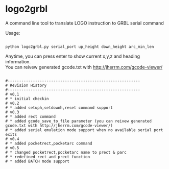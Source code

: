 # logo2grbl
A command line tool to translate LOGO instruction to GRBL serial command

Usage:<br>
<pre><code>
python logo2grbl.py serial_port up_height down_height arc_min_len
</code></pre>

Anytime, you can press enter to show current x,y,z and heading information.<br>
You can reivew generated gcode.txt with http://jherrm.com/gcode-viewer/

<pre><code>
#----------------------------------------------------------
# Revision History
#----------------------------------------------------------
# v0.1
# * initial checkin
# v0.2
# * added setuph,setdownh,reset command support
# v0.3
# * added rect command
# * added gcode_save_to_file parameter (you can reivew generated gcode.txt with http://jherrm.com/gcode-viewer/)
# * added serial emulation mode support when no available serial port exits
# v0.4
# * added pocketrect,pocketarc command
# v0.5
# * changed pocketrect,pocketarc name to prect & parc
# * redefined rect and prect function
# * added BATCH mode support

</code></pre>

